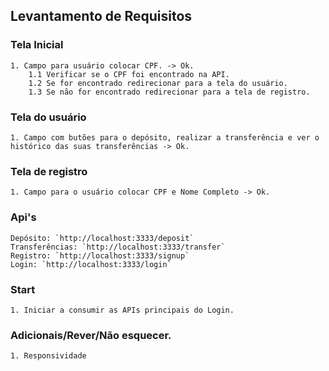 ## Levantamento de Requisitos

### Tela Inicial

    1. Campo para usuário colocar CPF. -> Ok.
        1.1 Verificar se o CPF foi encontrado na API.
        1.2 Se for encontrado redirecionar para a tela do usuário.
        1.3 Se não for encontrado redirecionar para a tela de registro.

### Tela do usuário

    1. Campo com butões para o depósito, realizar a transferência e ver o histórico das suas transferências -> Ok.

### Tela de registro

    1. Campo para o usuário colocar CPF e Nome Completo -> Ok.

### Api's

    Depósito: `http://localhost:3333/deposit`
    Transferências: `http://localhost:3333/transfer`
    Registro: `http://localhost:3333/signup`
    Login: `http://localhost:3333/login`

### Start

    1. Iniciar a consumir as APIs principais do Login.

### Adicionais/Rever/Não esquecer.

    1. Responsividade
